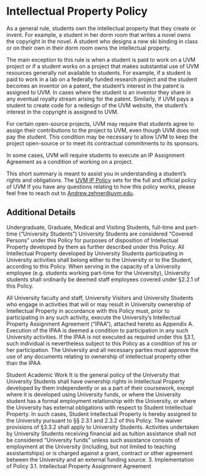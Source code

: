 # Intellectual Property Policy  

As a general rule, students own the intellectual property that they create or invent. For example, a student in her dorm room that writes a novel owns the copyright in the novel. A student who designs a new ski binding in class or on their own in their dorm room owns the intellectual property.

The main exception to this rule is when a student is paid to work on a UVM project or if a student works on a project that makes substantial use of UVM resources generally not available to students. For example, if a student is paid to work in a lab on a federally funded research project and the student becomes an inventor on a patent, the student’s interest in the patent is assigned to UVM. In cases where the student is an inventor they share in any eventual royalty stream arising for the patent. Similarly, if UVM pays a student to create code for a redesign of the UVM website, the student’s interest in the copyright is assigned to UVM.

For certain open-source projects, UVM may require that students agree to assign their contributions to the project to UVM, even though UVM does not pay the student. This condition may be necessary to allow UVM to keep the project open-source or to meet its contractual commitments to its sponsors.

In some cases, UVM will require students to execute an IP Assignment Agreement as a condition of working on a project.

This short summary is meant to assist you in understanding a student’s rights and obligations.  The [UVM IP Policy](chrome-extension://efaidnbmnnnibpcajpcglclefindmkaj/https://www.uvm.edu/sites/default/files/UVM-Policies/policies/intellectualproperty.pdf) sets for the full and official policy of UVM   If you have any questions relating to how this policy works, please feel free to reach out to Andrew.zehner@uvm.edu. 

## Additional Details

Undergraduate, Graduate, Medical and Visiting Students, full-time and part-time (“University Students”) University Students are considered “Covered Persons” under this Policy for purposes of disposition of Intellectual Property developed by them as further described under this Policy. All Intellectual Property developed by University Students participating in University activities shall belong either to the University or to the Student, according to this Policy. When serving in the capacity of a University employee (e.g. students working part-time for the University), University students shall ordinarily be deemed staff employees covered under §2.2.1 of this Policy.  

All University faculty and staff, University Visitors and University Students who engage in activities that will or may result in University ownership of Intellectual Property in accordance with this Policy must, prior to participating in any such activity, execute the University’s Intellectual Property Assignment Agreement (“IPAA”), attached hereto as Appendix A. Execution of the IPAA is deemed a condition to participation in any such University activities. If the IPAA is not executed as required under this §3.1, such individual is nevertheless subject to this Policy as a condition of his or her participation. The University and all necessary parties must approve the use of any documents relating to ownership of intellectual property other than the IPAA 

Student Academic Work It is the general policy of the University that University Students shall have ownership rights in Intellectual Property developed by them independently or as a part of their coursework, except where it is developed using University funds, or where the University student has a formal employment relationship with the University, or where the University has external obligations with respect to Student Intellectual Property. In such cases, Student Intellectual Property is hereby assigned to the University pursuant to §§ 2.3.1 and 2.3.2 of this Policy. The waiver provisions of §3.3.2 shall apply to University Students. Activities undertaken by University Students receiving financial aid as tuition assistance shall not be considered “University funds” unless such assistance consists of employment at the University (including, but not limited to teaching assistantships) or is charged against a grant, contract or other agreement between the University and an external funding source. 3. Implementation of Policy 3.1. Intellectual Property Assignment Agreement 
